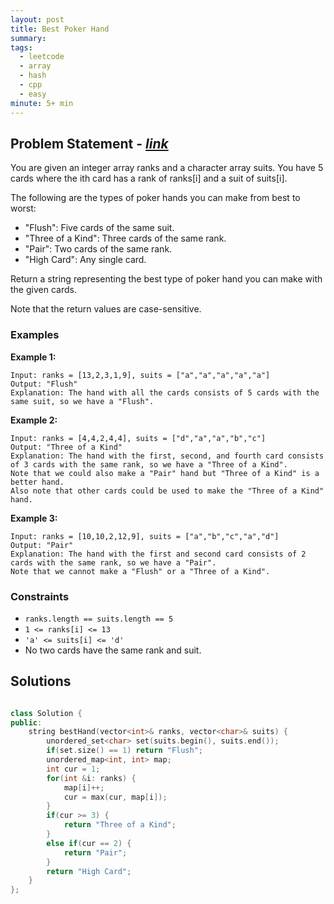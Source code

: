 ```yaml
---
layout: post
title: Best Poker Hand
summary:
tags:
  - leetcode
  - array
  - hash
  - cpp
  - easy
minute: 5+ min
---
```


## Problem Statement - [_link_](https://leetcode.com/problems/best-poker-hand/)

You are given an integer array ranks and a character array suits. You have 5 cards where the ith card has a rank of ranks[i] and a suit of suits[i].

The following are the types of poker hands you can make from best to worst:

+ "Flush": Five cards of the same suit.
+ "Three of a Kind": Three cards of the same rank.
+ "Pair": Two cards of the same rank.
+ "High Card": Any single card.

Return a string representing the best type of poker hand you can make with the given cards.

Note that the return values are case-sensitive.

### Examples

**Example 1:**  
```
Input: ranks = [13,2,3,1,9], suits = ["a","a","a","a","a"]
Output: "Flush"
Explanation: The hand with all the cards consists of 5 cards with the same suit, so we have a "Flush".
```

**Example 2:**  
```
Input: ranks = [4,4,2,4,4], suits = ["d","a","a","b","c"]
Output: "Three of a Kind"
Explanation: The hand with the first, second, and fourth card consists of 3 cards with the same rank, so we have a "Three of a Kind".
Note that we could also make a "Pair" hand but "Three of a Kind" is a better hand.
Also note that other cards could be used to make the "Three of a Kind" hand.
```

**Example 3:**  
```
Input: ranks = [10,10,2,12,9], suits = ["a","b","c","a","d"]
Output: "Pair"
Explanation: The hand with the first and second card consists of 2 cards with the same rank, so we have a "Pair".
Note that we cannot make a "Flush" or a "Three of a Kind".
```

### Constraints

- `ranks.length == suits.length == 5`
- `1 <= ranks[i] <= 13`
- `'a' <= suits[i] <= 'd'`
- No two cards have the same rank and suit.

## Solutions

```cpp

class Solution {
public:
    string bestHand(vector<int>& ranks, vector<char>& suits) {
        unordered_set<char> set(suits.begin(), suits.end());
        if(set.size() == 1) return "Flush";
        unordered_map<int, int> map;
        int cur = 1;
        for(int &i: ranks) {
            map[i]++;
            cur = max(cur, map[i]);
        }
        if(cur >= 3) {
            return "Three of a Kind";
        }
        else if(cur == 2) {
            return "Pair";
        }
        return "High Card";
    }
};

```
